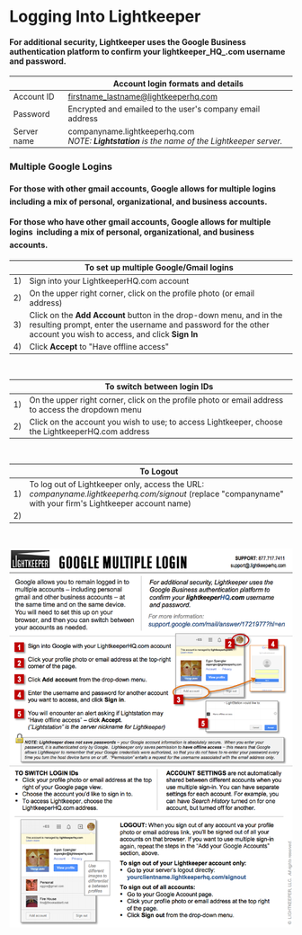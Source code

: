  # Logging Into Lightkeeper 
  
 #### For additional security, Lightkeeper uses the Google Business authentication platform to confirm your **lightkeeper_HQ_.com** username and password. 
||**Account login formats and details**| 
 |:----|----| 
 |Account ID |firstname_lastname@lightkeeperhq.com| 
 |Password|Encrypted and emailed to the user's company email address| 
 |Server name|companyname.lightkeeperhq.com<BR>_NOTE: **Lightstation** is the name of the Lightkeeper server._|

  
  
### Multiple Google Logins 
#### For those with other gmail accounts, Google allows for multiple logins &#151; including a mix of personal, organizational, and business accounts. 

#### For those who have other gmail accounts, Google allows for multiple logins &#151; including a mix of personal, organizational, and business accounts. 
||**To set up multiple Google/Gmail logins**|
|:----|----| 
|1)|Sign into your LightkeeperHQ.com account| 
|2)|On the upper right corner, click on the profile photo (or email address)| 
|3)|Click on the **Add Account** button in the drop-down menu, and in the resulting prompt, enter the username and password for the other account you wish to access, and click **Sign In**| 
|4)|Click **Accept** to "Have offline access"| 
<BR>

||**To switch between login IDs**| 
|:----|----| 
|1)|On the upper right corner, click on the profile photo or email address to access the dropdown menu| 
|2)|Click on the account you wish to use; to access Lightkeeper, choose the LightkeeperHQ.com address| 
<BR>
 
||**To Logout**| 
|:----|----| 
|1)|To log out of Lightkeeper only, access the URL: _companyname.lightkeeperhq.com/signout_ (replace "companyname" with your firm's Lightkeeper account name)| 
|2)| |
<BR>

![](google_multiplelogin.png)
 

